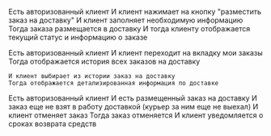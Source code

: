 Есть авторизованный клиент
И клиент нажимает на кнопку "разместить заказ на доставку"
И клиент заполняет необходимую информацию
Тогда заказа размещается в доставку
И тогда клиенту отображается текущий статус и информацию о заказе

Есть авторизованный клиент
И клиент переходит на вкладку мои заказы
Тогда отображается история всех заказов на доставку

    И клиент выбирает из истории заказ на доставку
    Тогда отображается детализированная информация по доставке

Есть авторизованный клиент
И есть размещенный заказ на доставку
И заказ еще не взят в работу доставкой (курьер за ним еще не выехал)
И клиент отменяет заказ
Тогда заказ отменяется
И клиент уведомляется о сроках возврата средств